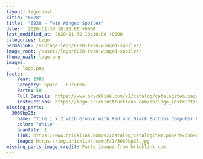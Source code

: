 ```yaml
---
layout: lego-post
kitid: "6828"
title:  "6828 - Twin Winged Spoiler"
date:   2020-11-30 18:10:00 +0000
last_modified_at: 2020-11-30 18:10:00 +0000
categories: Lego
permalink: /vintage-lego/6828-twin-winged-spoiler/
image_root: /assets/lego/6828-twin-winged-spoiler/
thumb_nail: logo.png
images:
    - logo.png  
facts:
    Year: 1988
    Category: Space - Futuron
    Parts: 50
    Full Details: https://www.bricklink.com/v2/catalog/catalogitem.page?S=6828-1
    Instructions: https://lego.brickinstructions.com/en/lego_instructions/set/6828/Twin-Winged_spoiler
missing_parts: 
  3069bp25:
    name: "Tile 1 x 2 with Groove with Red and Black Buttons Computer Pattern"
    color: "White"
    quantity: 1
    link: https://www.bricklink.com/v2/catalog/catalogitem.page?P=3069bp25&idColor=1
    image: https://img.bricklink.com/P/1/3069bp25.jpg
missing_parts_image_credit: Parts images from bricklink.com
---
```

